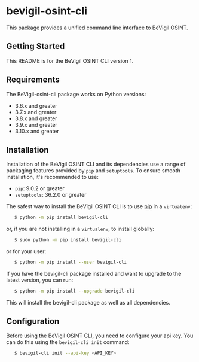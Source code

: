 bevigil-osint-cli
=================

This package provides a unified command line interface to BeVigil OSINT.

Getting Started
---------------

This README is for the BeVigil OSINT CLI version 1.

Requirements
------------

The BeVigil-osint-cli package works on Python versions:

-  3.6.x and greater
-  3.7.x and greater
-  3.8.x and greater
-  3.9.x and greater
-  3.10.x and greater

Installation
------------
Installation of the BeVigil OSINT CLI and its dependencies use a range of packaging
features provided by ``pip`` and ``setuptools``. To ensure smooth installation,
it's recommended to use:

- ``pip``: 9.0.2 or greater
- ``setuptools``: 36.2.0 or greater

The safest way to install the BeVigil OSINT CLI is to use [pip](https://pip.pypa.io/en/stable/) in a ``virtualenv``:



```bash
   $ python -m pip install bevigil-cli
```

or, if you are not installing in a ``virtualenv``, to install globally:

```bash
   $ sudo python -m pip install bevigil-cli
```

or for your user:

```bash
   $ python -m pip install --user bevigil-cli
```

If you have the bevigil-cli package installed and want to upgrade to the
latest version, you can run:

```bash
   $ python -m pip install --upgrade bevigil-cli
```

This will install the bevigil-cli package as well as all dependencies.

Configuration
------------

Before using the BeVigil OSINT CLI, you need to configure your api key.
You can do this using the ``bevigil-cli init`` command:

```bash
   $ bevigil-cli init --api-key <API_KEY>
```
